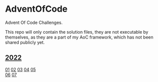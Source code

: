 # AdventOfCode
Advent Of Code Challenges.

This repo will only contain the solution files, they are not executable by themselves, as they are a part of my AoC framework, which has not been shared publicly yet.


## [2022](/Year2022)
[01](/Year2022/Day1.cs)
[02](/Year2022/Day2.cs)
[03](/Year2022/Day3.cs)
[04](/Year2022/Day4.cs)
[05](/Year2022/Day5.cs)
<br>
[06](/Year2022/Day6.cs)
[07](/Year2022/Day7.cs)